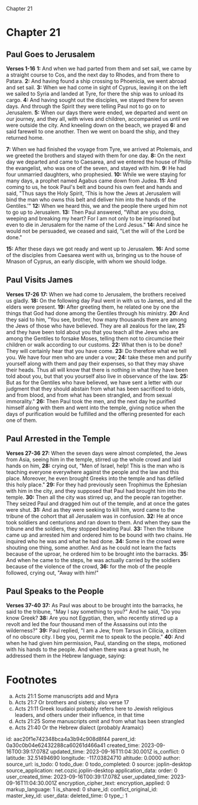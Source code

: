 Chapter 21

# Chapter 21
## Paul Goes to Jerusalem
**Verses 1-16**
**1:** And when we had parted from them and set sail, we came by a straight course to Cos, and the next day to Rhodes, and from there to Patara.
**2:** And having found a ship crossing to Phoenicia, we went abroad and set sail.
**3:** When we had come in sight of Cyprus, leaving it on the left we sailed to Syria and landed at Tyre, for there the ship was to unload its cargo.
**4:** And having sought out the disciples, we stayed there for seven days. And through the Spirit they were telling Paul not to go on to Jerusalem.
**5:** When our days there were ended, we departed and went on our journey, and they all, with wives and children, accompanied us until we were outside the city. And kneeling down on the beach, we prayed
**6:** and said farewell to one another. Then we went on board the ship, and they returned home.

**7:** When we had finished the voyage from Tyre, we arrived at Ptolemais, and we greeted the brothers and stayed with them for one day.
**8:** On the next day we departed and came to Caesarea, and we entered the house of Philip the evangelist, who was one of the seven, and stayed with him.
**9:** He had four unmarried daughters, who prophesied.
**10:** While we were staying for many days, a prophet named Agabus came down from Judea.
**11:** And coming to us, he took Paul's belt and bound his own feet and hands and said, "Thus says the Holy Spirit, 'This is how the Jews at Jerusalem will bind the man who owns this belt and deliver him into the hands of the Gentiles.'"
**12:** When we heard this, we and the people there urged him not to go up to Jerusalem.
**13:** Then Paul answered, "What are you doing, weeping and breaking my heart? For I am not only to be imprisoned but even to die in Jerusalem for the name of the Lord Jesus."
**14:** And since he would not be persuaded, we ceased and said, "Let the will of the Lord be done."

**15:** After these days we got ready and went up to Jerusalem.
**16:** And some of the disciples from Caesarea went with us, bringing us to the house of Mnason of Cyprus, an early disciple, with whom we should lodge.

## Paul Visits James
**Verses 17-26**
**17:** When we had come to Jerusalem, the brothers received us gladly.
**18:** On the following day Paul went in with us to James, and all the elders were present.
**19:** After greeting them, he related one by one the things that God had done among the Gentiles through his ministry.
**20:** And they said to him, "You see, brother, how many thousands there are among the Jews of those who have believed. They are all zealous for the law,
**21:** and they have been told about you that you teach all the Jews who are among the Gentiles to forsake Moses, telling them not to circumcise their children or walk according to our customs.
**22:** What then is to be done? They will certainly hear that you have come.
**23:** Do therefore what we tell you. We have four men who are under a vow;
**24:** take these men and purify yourself along with them and pay their expenses, so that they may shave their heads. Thus all will know that there is nothing in what they have been told about you, but that you yourself also live in observance of the law.
**25:** But as for the Gentiles who have believed, we have sent a letter with our judgment that they should abstain from what has been sacrificed to idols, and from blood, and from what has been strangled, and from sexual immorality."
**26:** Then Paul took the men, and the next day he purified himself along with them and went into the temple, giving notice when the days of purification would be fulfilled and the offering presented for each one of them.

## Paul Arrested in the Temple
**Verses 27-36**
**27:** When the seven days were almost completed, the Jews from Asia, seeing him in the temple, stirred up the whole crowd and laid hands on him,
**28:** crying out, "Men of Israel, help! This is the man who is teaching everyone everywhere against the people and the law and this place. Moreover, he even brought Greeks into the temple and has defiled this holy place."
**29:** For they had previously seen Trophimus the Ephesian with him in the city, and they supposed that Paul had brought him into the temple.
**30:** Then all the city was stirred up, and the people ran together. They seized Paul and dragged him out of the temple, and at once the gates were shut.
**31:** And as they were seeking to kill him, word came to the tribune of the cohort that all Jerusalem was in confusion.
**32:** He at once took soldiers and centurions and ran down to them. And when they saw the tribune and the soldiers, they stopped beating Paul.
**33:** Then the tribune came up and arrested him and ordered him to be bound with two chains. He inquired who he was and what he had done.
**34:** Some in the crowd were shouting one thing, some another. And as he could not learn the facts because of the uproar, he ordered him to be brought into the barracks.
**35:** And when he came to the steps, he was actually carried by the soldiers because of the violence of the crowd,
**36:** for the mob of the people followed, crying out, "Away with him!"

## Paul Speaks to the People
**Verses 37-40**
**37:** As Paul was about to be brought into the barracks, he said to the tribune, "May I say something to you?" And he said, "Do you know Greek?
**38:** Are you not Egyptian, then, who recently stirred up a revolt and led the four thousand men of the Assassins out into the wilderness?"
**39:** Paul replied, "I am a Jew, from Tarsus in Cilicia, a citizen of no obscure city. I beg you, permit me to speak to the people."
**40:** And when he had given him permission, Paul, standing on the steps, motioned with his hands to the people. And when there was a great hush, he addressed them in the Hebrew language, saying:
# Footnotes
<ol type='a'>
	<li>Acts 21:1 Some manuscripts add and Myra</li>
	<li>Acts 21:7 Or brothers and sisters; also verse 17</li>
	<li>Acts 21:11 Greek Ioudaioi probably refers here to Jewish religious leaders, and others under their influence, in that time</li>
	<li>Acts 21:25 Some manuscripts omit and from what has been strangled</li>
	<li>Acts 21:40 Or the Hebrew dialect (probably Aramaic)</li>
</ol>


id: aac20f1e742348bca4a3b94c908d8f44
parent_id: 0a30c0b04e62432288ca60261d466a41
created_time: 2023-09-16T00:39:17.078Z
updated_time: 2023-09-16T11:04:30.001Z
is_conflict: 0
latitude: 32.51494690
longitude: -117.03824710
altitude: 0.0000
author: 
source_url: 
is_todo: 0
todo_due: 0
todo_completed: 0
source: joplin-desktop
source_application: net.cozic.joplin-desktop
application_data: 
order: 0
user_created_time: 2023-09-16T00:39:17.078Z
user_updated_time: 2023-09-16T11:04:30.001Z
encryption_cipher_text: 
encryption_applied: 0
markup_language: 1
is_shared: 0
share_id: 
conflict_original_id: 
master_key_id: 
user_data: 
deleted_time: 0
type_: 1